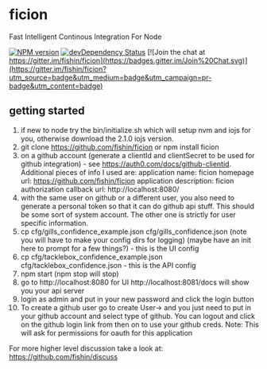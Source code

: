 ficion
======

Fast Intelligent Continous Integration For Node

[![NPM version](https://badge.fury.io/js/ficion.svg)](http://badge.fury.io/js/ficion)
[![devDependency Status](https://david-dm.org/fishin/ficion/dev-status.svg)](https://david-dm.org/fishin/ficion#info=devDependencies)
[![Join the chat at https://gitter.im/fishin/ficion](https://badges.gitter.im/Join%20Chat.svg)](https://gitter.im/fishin/ficion?utm_source=badge&utm_medium=badge&utm_campaign=pr-badge&utm_content=badge)

## getting started

1.  if new to node try the bin/initialize.sh which will setup nvm and iojs for you, otherwise download the 2.1.0 iojs version.
2.  git clone https://github.com/fishin/ficion or npm install ficion
3.  on a github account (generate a clientId and clientSecret to be used for github integration) - see https://auth0.com/docs/github-clientid.
Additional pieces of info I used are:
application name: ficion
homepage url: https://github.com/fishin/ficion
application description: ficion
authorization callback url: http://localhost:8080/
4.  with the same user on github or a different user, you also need to generate a personal token so that it can do github api stuff.  This should be some sort of system account.  The other one is strictly for user specific information. 
4.  cp cfg/gills_confidence_example.json cfg/gills_confidence.json (note you will have to make your config dirs for logging) (maybe have an init here to prompt for a few things?) - this is the UI config
5.  cp cfg/tacklebox_confidence_example.json cfg/tacklebox_confidence.json - this is the API config
6.  npm start (npm stop will stop)
7.  go to http://localhost:8080 for UI http://localhost:8081/docs will show you your api server
8.  login as admin and put in your new password and click the login button
9.  To create a github user go to create User-> and you just need to put in your github account and select type of github.  You can logout and click on the github login link from then on to use your github creds.
Note: This will ask for permissions for oauth for this application

For more higher level discussion take a look at:
https://github.com/fishin/discuss
